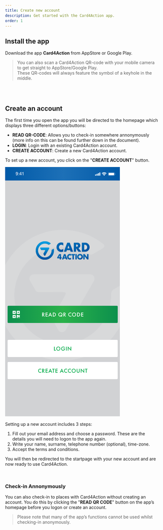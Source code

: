 ```yaml
---
title: Create new account
description: Get started with the Card4Action app.
order: 1
---
```


## Install the app
Download the app **Card4Action** from AppStore or Google Play.

> You can also scan a Card4Action QR-code with your mobile camera to get straight to AppStore/Google Play.  
> These QR-codes will always feature the symbol of a keyhole in the middle.

<br/><br/>

## Create an account
The first time you open the app you will be directed to the homepage which displays three different options/buttons:
* **READ QR-CODE**: Allows you to check-in somewhere annonymously (more info on this can be found further down in the document).
* **LOGIN**: Login with an existing Card4Action account.
* **CREATE ACCOUNT**: Create a new Card4Action account.

To set up a new account, you click on the "**CREATE ACCOUNT**" button.

![App startescreen](./app-start-screen.png)

Setting up a new account includes 3 steps:

1. Fill out your email address and choose a password. These are the details you will need to logon to the app again.
2. Write your name, surname, telephone number (optional), time-zone.
3. Accept the terms and conditions.

You will then be redirected to the startpage with your new account and are now ready to use Card4Action.

<br/>

### Check-in Annonymously
You can also check-in to places with Card4Action without creating an account. You do this by clicking the "**READ QR CODE**" button on the app’s homepage before you logon or create an account.

> Please note that many of the app’s functions cannot be used whilst checking-in anonymously.